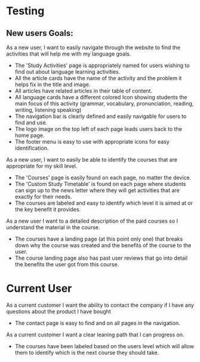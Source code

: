 # Testing 
## New users Goals:
As a new user, I want to easily navigate through the website to find the activities that will help me with my language goals.
- The 'Study Activities' page is appropriately named for users wishing to find out about language learning activities.
- All the article cards have the name of the activity and the problem it helps fix in the title and image. 
- All articles have related articles in their table of content. 
- All language cards have a different colored Icon showing students the main focus of this activity (grammar, vocabulary, pronunciation, reading, writing, listening speaking) 
- The navigation bar is clearly defined and easily navigable for users to find and use.
- The logo image on the top left of each page leads users back to the home page.
- The footer menu is easy to use with appropriate icons for easy identification.

As a new user, I want to easily be able to identify the courses that are appropriate for my skill level.
- The 'Courses' page is easily found on each page, no matter the device.
- The 'Custom Study Timetable' is found on each page where students can sign up to the news letter where they will get activities that are exactly for their needs.
- The courses are labeled and easy to identify which level it is aimed at or the key benefit it provides. 

As a new user I want to a detailed description of the paid courses so I understand the material in the course. 
- The courses have a landing page (at this point only one) that breaks down why the course was created and the benefits of the course to the user. 
- The course landing page also has past user reviews that go into detail the benefits the user got from this course. 

# Current User 

As a current customer I want the ability to contact the company if I have any questions about the product I have bought 
- The contact page is easy to find and on all pages in the navigation. 

As a current customer I want a clear leaning path that I can progress on.
- The courses have been labeled based on the users level which will allow them to identify which is the next course they should take. 

